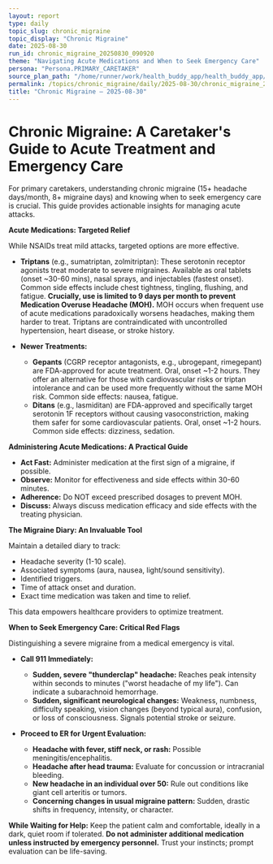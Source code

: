 ```yaml
---
layout: report
type: daily
topic_slug: chronic_migraine
topic_display: "Chronic Migraine"
date: 2025-08-30
run_id: chronic_migraine_20250830_090920
theme: "Navigating Acute Medications and When to Seek Emergency Care"
persona: "Persona.PRIMARY_CARETAKER"
source_plan_path: "/home/runner/work/health_buddy_app/health_buddy_app/.results/chronic_migraine/weekly_plan/2025-08-25/plan.json"
permalink: /topics/chronic_migraine/daily/2025-08-30/chronic_migraine_20250830_090920/
title: "Chronic Migraine — 2025-08-30"
---
```


# Chronic Migraine: A Caretaker's Guide to Acute Treatment and Emergency Care

For primary caretakers, understanding chronic migraine (15+ headache days/month, 8+ migraine days) and knowing when to seek emergency care is crucial. This guide provides actionable insights for managing acute attacks.

**Acute Medications: Targeted Relief**

While NSAIDs treat mild attacks, targeted options are more effective.

*   **Triptans** (e.g., sumatriptan, zolmitriptan): These serotonin receptor agonists treat moderate to severe migraines. Available as oral tablets (onset ~30-60 mins), nasal sprays, and injectables (fastest onset). Common side effects include chest tightness, tingling, flushing, and fatigue. **Crucially, use is limited to 9 days per month to prevent Medication Overuse Headache (MOH).** MOH occurs when frequent use of acute medications paradoxically worsens headaches, making them harder to treat. Triptans are contraindicated with uncontrolled hypertension, heart disease, or stroke history.

*   **Newer Treatments:**
    *   **Gepants** (CGRP receptor antagonists, e.g., ubrogepant, rimegepant) are FDA-approved for acute treatment. Oral, onset ~1-2 hours. They offer an alternative for those with cardiovascular risks or triptan intolerance and can be used more frequently without the same MOH risk. Common side effects: nausea, fatigue.
    *   **Ditans** (e.g., lasmiditan) are FDA-approved and specifically target serotonin 1F receptors without causing vasoconstriction, making them safer for some cardiovascular patients. Oral, onset ~1-2 hours. Common side effects: dizziness, sedation.

**Administering Acute Medications: A Practical Guide**

*   **Act Fast:** Administer medication at the first sign of a migraine, if possible.
*   **Observe:** Monitor for effectiveness and side effects within 30-60 minutes.
*   **Adherence:** Do NOT exceed prescribed dosages to prevent MOH.
*   **Discuss:** Always discuss medication efficacy and side effects with the treating physician.

**The Migraine Diary: An Invaluable Tool**

Maintain a detailed diary to track:
*   Headache severity (1-10 scale).
*   Associated symptoms (aura, nausea, light/sound sensitivity).
*   Identified triggers.
*   Time of attack onset and duration.
*   Exact time medication was taken and time to relief.

This data empowers healthcare providers to optimize treatment.

**When to Seek Emergency Care: Critical Red Flags**

Distinguishing a severe migraine from a medical emergency is vital.

*   **Call 911 Immediately:**
    *   **Sudden, severe "thunderclap" headache:** Reaches peak intensity within seconds to minutes ("worst headache of my life"). Can indicate a subarachnoid hemorrhage.
    *   **Sudden, significant neurological changes:** Weakness, numbness, difficulty speaking, vision changes (beyond typical aura), confusion, or loss of consciousness. Signals potential stroke or seizure.

*   **Proceed to ER for Urgent Evaluation:**
    *   **Headache with fever, stiff neck, or rash:** Possible meningitis/encephalitis.
    *   **Headache after head trauma:** Evaluate for concussion or intracranial bleeding.
    *   **New headache in an individual over 50:** Rule out conditions like giant cell arteritis or tumors.
    *   **Concerning changes in usual migraine pattern:** Sudden, drastic shifts in frequency, intensity, or character.

**While Waiting for Help:**
Keep the patient calm and comfortable, ideally in a dark, quiet room if tolerated. **Do not administer additional medication unless instructed by emergency personnel.** Trust your instincts; prompt evaluation can be life-saving.
